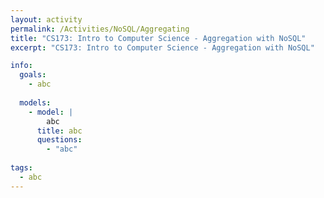 ```yaml
---
layout: activity
permalink: /Activities/NoSQL/Aggregating
title: "CS173: Intro to Computer Science - Aggregation with NoSQL"
excerpt: "CS173: Intro to Computer Science - Aggregation with NoSQL"

info:
  goals: 
    - abc
    
  models:
    - model: |
        abc
      title: abc
      questions:
        - "abc"
        
tags:
  - abc  
---
```


